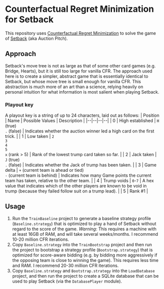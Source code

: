 # Counterfactual Regret Minimization for Setback
This repository uses [Counterfactual Regret Minimization](https://github.com/brianberns/Cfrm) to solve the game of [Setback](https://en.wikipedia.org/wiki/Pitch_%28card_game%29#Auction_Pitch) (aka Auction Pitch).
## Approach
Setback's move tree is not as large as that of some other card games (e.g. Bridge, Hearts), but it is still too large for vanilla CFR. The approach used here is to create a simpler, abstract game that is essentially identical to Setback, but whose move tree is small enough for vanilla CFR. This abstraction is much more of an art than a science, relying heavily on personal intuition for what information is most salient when playing Setback.
### Playout key
A playout key is a string of up to 24 characters, laid out as follows:
| Position | Name | Possible Values | Description |
|--|--|--|--|
| 0 | High established | `H` (true)<br/>`.` (false) | Indicates whether the auction winner led a high card on the first trick. |
| 1 | Low taken | `2`<br/>`3`<br/>`4`<br/>`5`<br/>`x` (rank > 5) | Rank of the lowest trump card taken so far. |
| 2 | Jack taken | `J` (true)<br/>`.` (false) | Indicates whether the Jack of trump has been taken. |
| 3 | Game delta | `+` (current team is ahead or tied)<br/>`-` (current team is behind) | Indicates how many Game points the current team has taken, relative to the other team. |
| 4 | Trump voids | `0`-`7` | A hex value that indicates which of the other players are known to be void in trump (because they failed follow suit on a trump lead). |
| 5 | Rank #1 | 

## Usage
1. Run the `TrainBaseline` project to generate a baseline strategy profile (`Baseline.strategy`) that is optimized to play a hand of Setback without regard to the score of the game. *Warning*: This requires a machine with at least 16GB of RAM, and will take several weeks/months. I recommend 10-20 million CFR iterations.
2. Copy `Baseline.strategy` into the `TrainBootstrap` project and then run the project to bootstrap a strategy profile (`Bootstrap.strategy`) that is optimized for score-aware bidding (e.g. by bidding more aggressively if the opposing team is close to winning the game). This requires less time and RAM. I recommend 20-30 million CFR iterations.
3. Copy `Baseline.strategy` and `Bootstrap.strategy` into the `LoadDatabase` project, and then run the project to create a SQLite database that can be used to play Setback (via the `DatabasePlayer` module).
<!--stackedit_data:
eyJoaXN0b3J5IjpbLTM3Nzg2NDgzMiwtODEyMDM5MjQwXX0=
-->